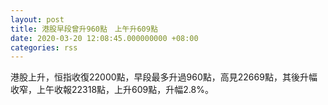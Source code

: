 ```yaml
---
layout: post
title: 港股早段曾升960點　上午升609點
date: 2020-03-20 12:08:45.000000000 +08:00
categories: rss
---
```


港股上升，恒指收復22000點，早段最多升過960點，高見22669點，其後升幅收窄，上午收報22318點，上升609點，升幅2.8%。
